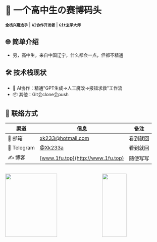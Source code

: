 # 🐍 一个高中生の赛博码头

**`全栈兴趣选手`** | **`AI协作开发者`** | **`Git玄学大师`**  

## 🌐 简单介绍

- 男，高中生，来自中国辽宁，什么都会一点，但都不精通

## 🛠️ 技术栈现状
- 🤖 AI协作：精通"GPT生成→人工魔改→报错求救"工作流
- 📦 其他：Git会clone会push
  
## 📮 联络方式

| 渠道 | 信息 | 备注 |
|------|------|------|
| 📧 邮箱 | [xk233@hotmail.com](mailto:xk233@hotmail.com) | 看到就回 |
| 📡 Telegram | [@Xk233a](https://t.me/Xk233a) | 看到就回 |
| ✍️ 博客 | [www.1fu.top](http://www.1fu.top) | 随便写写 |

## 
<div style="display: flex; justify-content: space-between; width: 100%">
  <img src="https://github-readme-stats.vercel.app/api?username=Xk233a&include_all_commits=true&theme=rose&hide_border=true" style="width: 57%; height: 200px;"/>
  <img src="https://github-readme-stats.vercel.app/api/top-langs/?username=Xk233a&langs_count=8&layout=compact&theme=rose&hide_border=true" style="width: 39%; height: 200px;"/>
</div>



